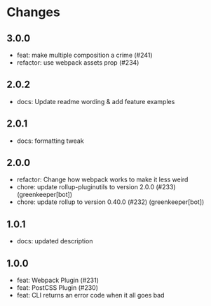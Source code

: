 # Changes

## 3.0.0

- feat: make multiple composition a crime (#241)
- refactor: use webpack assets prop (#234)

## 2.0.2

- docs: Update readme wording & add feature examples

## 2.0.1

- docs: formatting tweak

## 2.0.0

- refactor: Change how webpack works to make it less weird
- chore: update rollup-pluginutils to version 2.0.0 (#233) (greenkeeper[bot])
- chore: update rollup to version 0.40.0 (#232) (greenkeeper[bot])

## 1.0.1

- docs: updated description

## 1.0.0

- feat: Webpack Plugin (#231)
- feat: PostCSS Plugin (#230)
- feat: CLI returns an error code when it all goes bad

